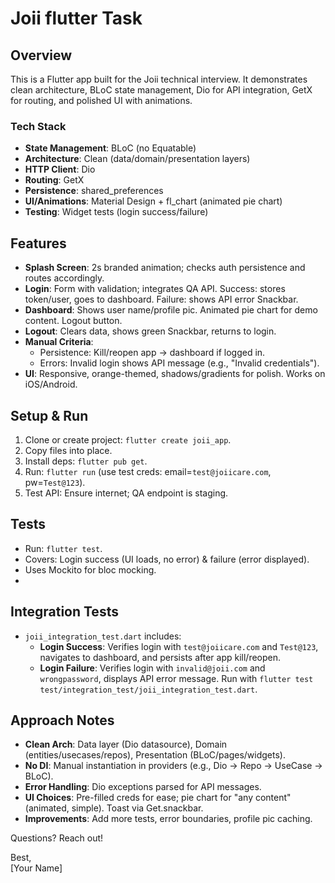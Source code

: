 # Joii flutter Task 

## Overview
This is a Flutter app built for the Joii technical interview. It demonstrates clean architecture, BLoC state management, Dio for API integration, GetX for routing, and polished UI with animations.

### Tech Stack
- **State Management**: BLoC (no Equatable)
- **Architecture**: Clean (data/domain/presentation layers)
- **HTTP Client**: Dio
- **Routing**: GetX
- **Persistence**: shared_preferences
- **UI/Animations**: Material Design + fl_chart (animated pie chart)
- **Testing**: Widget tests (login success/failure)

## Features
- **Splash Screen**: 2s branded animation; checks auth persistence and routes accordingly.
- **Login**: Form with validation; integrates QA API. Success: stores token/user, goes to dashboard. Failure: shows API error Snackbar.
- **Dashboard**: Shows user name/profile pic. Animated pie chart for demo content. Logout button.
- **Logout**: Clears data, shows green Snackbar, returns to login.
- **Manual Criteria**:
    - Persistence: Kill/reopen app → dashboard if logged in.
    - Errors: Invalid login shows API message (e.g., "Invalid credentials").
- **UI**: Responsive, orange-themed, shadows/gradients for polish. Works on iOS/Android.

## Setup & Run
1. Clone or create project: `flutter create joii_app`.
2. Copy files into place.
3. Install deps: `flutter pub get`.
4. Run: `flutter run` (use test creds: email=`test@joiicare.com`, pw=`Test@123`).
5. Test API: Ensure internet; QA endpoint is staging.

## Tests
- Run: `flutter test`.
- Covers: Login success (UI loads, no error) & failure (error displayed).
- Uses Mockito for bloc mocking.
- 
## Integration Tests
- `joii_integration_test.dart` includes:
  - **Login Success**: Verifies login with `test@joiicare.com` and `Test@123`, navigates to dashboard, and persists after app kill/reopen.
  - **Login Failure**: Verifies login with `invalid@joii.com` and `wrongpassword`, displays API error message.
    Run with `flutter test test/integration_test/joii_integration_test.dart`.

## Approach Notes
- **Clean Arch**: Data layer (Dio datasource), Domain (entities/usecases/repos), Presentation (BLoC/pages/widgets).
- **No DI**: Manual instantiation in providers (e.g., Dio → Repo → UseCase → BLoC).
- **Error Handling**: Dio exceptions parsed for API messages.
- **UI Choices**: Pre-filled creds for ease; pie chart for "any content" (animated, simple). Toast via Get.snackbar.
- **Improvements**: Add more tests, error boundaries, profile pic caching.

Questions? Reach out!

Best,  
[Your Name]